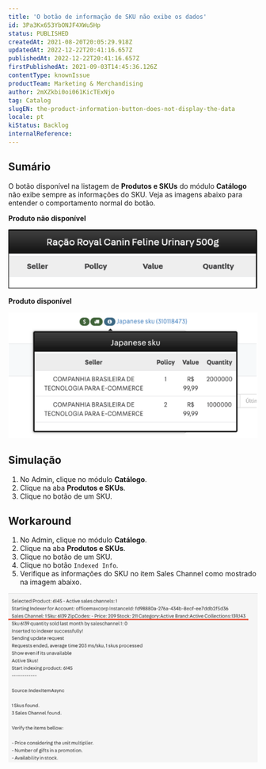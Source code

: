 ```yaml
---
title: 'O botão de informação de SKU não exibe os dados'
id: 3Pa3Kx653YbONJF4XWu5Hp
status: PUBLISHED
createdAt: 2021-08-20T20:05:29.918Z
updatedAt: 2022-12-22T20:41:16.657Z
publishedAt: 2022-12-22T20:41:16.657Z
firstPublishedAt: 2021-09-03T14:45:36.126Z
contentType: knownIssue
productTeam: Marketing & Merchandising
author: 2mXZkbi0oi061KicTExNjo
tag: Catalog
slugEN: the-product-information-button-does-not-display-the-data
locale: pt
kiStatus: Backlog
internalReference: 
---
```


## Sumário

O botão <i class="fas fa-info-circle"></i> disponível na listagem de **Produtos e SKUs** do módulo **Catálogo** não exibe sempre as informações do SKU. Veja as imagens abaixo para entender o comportamento normal do botão.

**Produto não disponível**

![info vazia](https://raw.githubusercontent.com/vtexdocs/help-center-content/refs/heads/main/docs/pt/known-issues/Marketing%20&%20Merchandising/o-botao-de-informacao-de-sku-nao-exibe-os-dados_1.png)

**Produto disponível**

![info preenchida](https://raw.githubusercontent.com/vtexdocs/help-center-content/refs/heads/main/docs/pt/known-issues/Marketing%20&%20Merchandising/o-botao-de-informacao-de-sku-nao-exibe-os-dados_2.png)

## Simulação

1. No Admin, clique no módulo **Catálogo**.
2. Clique na aba **Produtos e SKUs**.
3. Clique no botão <i class="fas fa-info-circle"></i> de um SKU.


## Workaround

1. No Admin, clique no módulo **Catálogo**.
2. Clique na aba **Produtos e SKUs**.
3. Clique no botão  <i class="fas fa-angle-down"></i> de um SKU.
4. Clique no botão `Indexed Info`.
5. Verifique as informações do SKU no item Sales Channel como mostrado na imagem abaixo.

![indexed info](https://raw.githubusercontent.com/vtexdocs/help-center-content/refs/heads/main/docs/pt/known-issues/Marketing%20&%20Merchandising/o-botao-de-informacao-de-sku-nao-exibe-os-dados_3.png)

